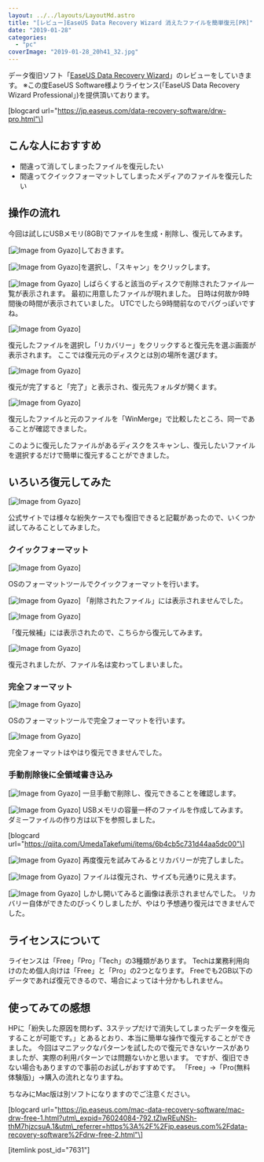 ```yaml
---
layout: ../../layouts/LayoutMd.astro
title: "[レビュー]EaseUS Data Recovery Wizard 消えたファイルを簡単復元[PR]"
date: "2019-01-28"
categories: 
  - "pc"
coverImage: "2019-01-28_20h41_32.jpg"
---
```


データ復旧ソフト「[EaseUS Data Recovery Wizard](https://jp.easeus.com/data-recovery-software/drw-free.html)」のレビューをしていきます。 ※この度EaseUS Software様よりライセンス(「EaseUS Data Recovery Wizard Professional」)を提供頂いております。

\[blogcard url="https://jp.easeus.com/data-recovery-software/drw-pro.html"\]

## こんな人におすすめ

- 間違って消してしまったファイルを復元したい
- 間違ってクイックフォーマットしてしまったメディアのファイルを復元したい

## 操作の流れ

今回は試しにUSBメモリ(8GB)でファイルを生成・削除し、復元してみます。

[![Image from Gyazo](/archive/images/1e2c4c153065e7d468cbb4aeff647d09.png)]しておきます。

[![Image from Gyazo](/archive/images/35d6105dd3a0a3071064272e3b57a6a8.png)]を選択し、「スキャン」をクリックします。

[![Image from Gyazo](/archive/images/a58a8a16bea135504365ec1e69157df5.png)] しばらくすると該当のディスクで削除されたファイル一覧が表示されます。 最初に用意したファイルが現れました。 日時は何故か9時間後の時間が表示されていました。 UTCでしたら9時間前なのでバグっぽいですね。

[![Image from Gyazo](/archive/images/71d490943b0e90e388ad6403b81a25db.png)]

復元したファイルを選択し「リカバリー」をクリックすると復元先を選ぶ画面が表示されます。 ここでは復元元のディスクとは別の場所を選びます。

[![Image from Gyazo](/archive/images/97d0d11ef060ffde6a5602289d3f70f4.png)]

復元が完了すると「完了」と表示され、復元先フォルダが開くます。

[![Image from Gyazo](/archive/images/1d025cd48a9aeaa9644c580ac016af6c.jpg)]

復元したファイルと元のファイルを「WinMerge」で比較したところ、同一であることが確認できました。

このように復元したファイルがあるディスクをスキャンし、復元したいファイルを選択するだけで簡単に復元することができました。

## いろいろ復元してみた

[![Image from Gyazo](/archive/images/64afabe64e207898ccbcabab92aa1481.png)]

公式サイトでは様々な紛失ケースでも復旧できると記載があったので、いくつか試してみることしてみました。

### クイックフォーマット

[![Image from Gyazo](/archive/images/eda267fc50522513672d8a7ed3c796b1.png)]

OSのフォーマットツールでクイックフォーマットを行います。

[![Image from Gyazo](/archive/images/d4ff8812a65f68afa17d3cef05576de3.png)] 「削除されたファイル」には表示されませんでした。

[![Image from Gyazo](/archive/images/545ade624b31074cdd0e2881796a06a8.png)]

「復元候補」には表示されたので、こちらから復元してみます。

[![Image from Gyazo](/archive/images/e1d9922a1fc07a5bdbda5d321e45bf0f.png)]

復元されましたが、ファイル名は変わってしまいました。

### 完全フォーマット

[![Image from Gyazo](/archive/images/b5e9823899150549bbb9e6e7dd27d843.png)]

OSのフォーマットツールで完全フォーマットを行います。

[![Image from Gyazo](/archive/images/c693a196beea600cfc817bfdc843cbba.png)]

完全フォーマットはやはり復元できませんでした。

### 手動削除後に全領域書き込み

[![Image from Gyazo](/archive/images/f3babb9c09b56687556e4d5b2651a748.png)] 一旦手動で削除し、復元できることを確認します。

[![Image from Gyazo](/archive/images/4dccd656a9189fea4dcf165840757a52.png)] USBメモリの容量一杯のファイルを作成してみます。 ダミーファイルの作り方は以下を参照しました。

\[blogcard url="https://qiita.com/UmedaTakefumi/items/6b4cb5c731d44aa5dc00"\]

[![Image from Gyazo](/archive/images/14c781b156350f471c75e428df4c7feb.png)] 再度復元を試みてみるとリカバリーが完了しました。

[![Image from Gyazo](/archive/images/622eb4990fc331b513178c95bb35bc9f.png)] ファイルは復元され、サイズも元通りに見えます。

[![Image from Gyazo](/archive/images/cfd21dc641fdb039d8c350a3f2dd92e3.png)] しかし開いてみると画像は表示されませんでした。 リカバリー自体ができたのびっくりしましたが、やはり予想通り復元はできませんでした。

## ライセンスについて

ライセンスは「Free」「Pro」「Tech」の3種類があります。 Techは業務利用向けのため個人向けは「Free」と「Pro」の2つとなります。 Freeでも2GB以下のデータであれば復元できるので、場合によっては十分かもしれません。

## 使ってみての感想

HPに「紛失した原因を問わず、3ステップだけで消失してしまったデータを復元することが可能です。」とあるとおり、本当に簡単な操作で復元することができました。 今回はマニアックなパターンを試したので復元できないケースがありましたが、実際の利用パターンでは問題ないかと思います。 ですが、復旧できない場合もありますので事前のお試しがおすすめです。 「Free」→「Pro(無料体験版)」→購入の流れとなりますね。

ちなみにMac版は別ソフトになりますのでご注意ください。

\[blogcard url="https://jp.easeus.com/mac-data-recovery-software/mac-drw-free-1.html?utm\_expid=76024084-792.tZIwREuNSh-thM7hjzcsuA.1&utm\_referrer=https%3A%2F%2Fjp.easeus.com%2Fdata-recovery-software%2Fdrw-free-2.html"\]

\[itemlink post\_id="7631"\]
